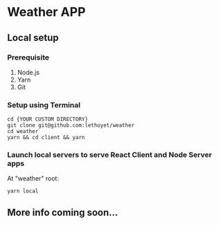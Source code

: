 # Weather APP


## Local setup
### Prerequisite
1. Node.js
2. Yarn
3. Git

### Setup using Terminal
```
cd {YOUR CUSTOM DIRECTORY}
git clone git@github.com:lethuyet/weather
cd weather
yarn && cd client && yarn
```
### Launch local servers to serve React Client and Node Server apps
At "weather" root:
```
yarn local
```


## More info coming soon...